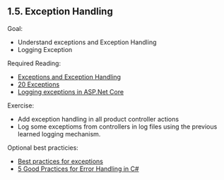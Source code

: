## 1.5. Exception Handling
Goal: 
  - Understand exceptions and Exception Handling
  - Logging Exception 

Required Reading: 
   - [Exceptions and Exception Handling](https://docs.microsoft.com/en-us/dotnet/csharp/fundamentals/exceptions/)
   - [20 Exceptions](https://learn.microsoft.com/en-us/dotnet/csharp/language-reference/language-specification/exceptions)
   - [Logging exceptions in ASP.Net Core](https://stackify.com/csharp-exception-handling-best-practices/)

Exercise:
  - Add exception handling in all product controller actions 
  - Log some exceptioms from controllers in log files using the previous learned logging mechanism.

Optional best practicies: 
  - [Best practices for exceptions](https://learn.microsoft.com/en-us/dotnet/standard/exceptions/best-practices-for-exceptions)
  - [5 Good Practices for Error Handling in C#](https://dev.to/bytehide/5-good-practices-for-error-handling-in-c-4391)